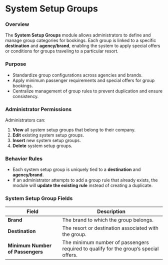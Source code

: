 # System Setup Groups

### **Overview**

The **System Setup Groups** module allows administrators to define and manage group categories for bookings. Each group is linked to a specific **destination** and **agency/brand**, enabling the system to apply special offers or conditions for groups traveling to a particular resort.

### **Purpose**

* Standardize group configurations across agencies and brands.
* Apply minimum passenger requirements and special offers for group bookings.
* Centralize management of group rules to prevent duplication and ensure consistency.

### **Administrator Permissions**

Administrators can:

1. **View** all system setup groups that belong to their company.
2. **Edit** existing system setup groups.
3. **Insert** new system setup groups.
4. **Delete** system setup groups.

### **Behavior Rules**

* Each system setup group is uniquely tied to a **destination** and **agency/brand**.
* If an administrator attempts to add a group rule that already exists, the module will **update the existing rule** instead of creating a duplicate.

### **System Setup Group Fields**

| **Field**                        | **Description**                                                                      |
| -------------------------------- | ------------------------------------------------------------------------------------ |
| **Brand**                        | The brand to which the group belongs.                                                |
| **Destination**                  | The resort or destination associated with the group.                                 |
| **Minimum Number of Passengers** | The minimum number of passengers required to qualify for the group’s special offers. |
